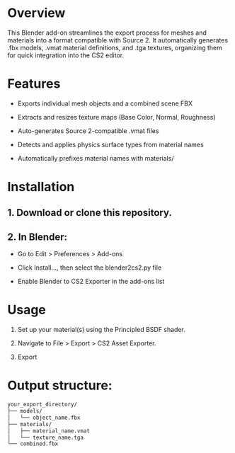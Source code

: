 # Overview
This Blender add-on streamlines the export process for meshes and materials into a format compatible with Source 2. It automatically generates .fbx models, .vmat material definitions, and .tga textures, organizing them for quick integration into the CS2 editor.

# Features
- Exports individual mesh objects and a combined scene FBX

- Extracts and resizes texture maps (Base Color, Normal, Roughness)

- Auto-generates Source 2-compatible .vmat files

- Detects and applies physics surface types from material names

- Automatically prefixes material names with materials/

# Installation
## 1. Download or clone this repository.

## 2. In Blender:

- Go to Edit > Preferences > Add-ons

- Click Install..., then select the blender2cs2.py file

- Enable Blender to CS2 Exporter in the add-ons list

# Usage
1. Set up your material(s) using the Principled BSDF shader.

2. Navigate to File > Export > CS2 Asset Exporter.

3. Export

# Output structure:
```bash
your_export_directory/
├── models/
│   └── object_name.fbx
├── materials/
│   ├── material_name.vmat
│   └── texture_name.tga
└── combined.fbx
```
